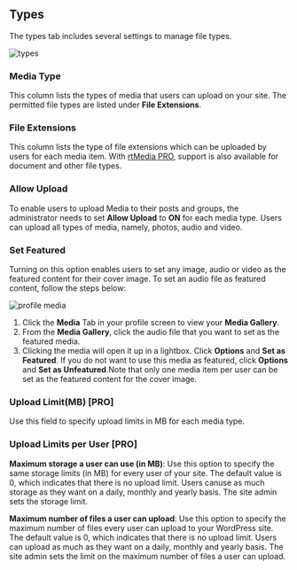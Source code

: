 ##  Types

The types tab includes several settings to manage file types.

![types](https://cloud.githubusercontent.com/assets/1140051/7648543/bcb6a464-fb01-11e4-841e-67ee14743bf7.png)


### Media Type


This column lists the types of media that users can upload on your site. The permitted file types are listed under **File Extensions**.


### File Extensions


This column lists the type of file extensions which can be uploaded by users for each media item. With [rtMedia PRO](https://rtcamp.com/products/rtmedia-pro/), support is also available for document and other file types.


### Allow Upload


To enable users to upload Media to their posts and groups, the administrator needs to set **Allow Upload** to **ON** for each media type. Users can upload all types of media, namely, photos, audio and video.


### Set Featured


Turning on this option enables users to set any image, audio or video as the featured content for their cover image. To set an audio file as featured content, follow the steps below:


![profile media](https://cloud.githubusercontent.com/assets/1140051/7648564/f7ddc13a-fb01-11e4-9820-54ff47946229.png)


1. Click the **Media** Tab in your profile screen to view your **Media Gallery**.
2. From the **Media Gallery**, click the audio file that you want to set as the featured media.
3. Clicking the media will open it up in a lightbox. Click **Options** and **Set as Featured**. If you do not want to use this media as featured, click **Options** and **Set as Unfeatured**.Note that only one media item per user can be set as the featured content for the cover image.


### Upload Limit(MB) [PRO]


Use this field to specify upload limits in MB for each media type.


### Upload Limits per User [PRO]


**Maximum storage a user can use (in MB)**: Use this option to specify the same storage limits (in MB) for every user of your site. The default value is 0, which indicates that there is no upload limit. Users canuse as much storage as they want on a daily, monthly and yearly basis. The site admin sets the storage limit.

**Maximum number of files a user can upload**: Use this option to specify the maximum number of files every user can upload to your WordPress site. The default value is 0, which indicates that there is no upload limit. Users can upload as much as they want on a daily, monthly and yearly basis. The site admin sets the limit on the maximum number of files a user can upload.
